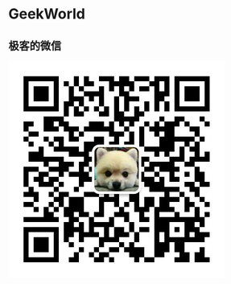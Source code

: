 # GeekWorld
## 极客的微信
![Image text](https://github.com/jokoperu/GeekWorld/blob/master/wx.jpg?raw=true "极客的世界")
